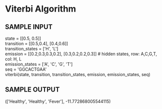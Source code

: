 # Viterbi Algorithm

## SAMPLE INPUT <br>
state = [[0.5, 0.5]] <br>
transition = [[0.5,0.4], [0.4,0.6]] <br>
transition_states = ['H', 'L'] <br>
emission = [[0.2,0.3,0.3,0.2], [0.3,0.2,0.2,0.3]] # hidden states, row: A,C,G,T, col: H, L <br>
emission_states = ['A', 'C', 'G', 'T'] <br>
seq = 'GGCACTGAA' <br>
viterbi(state, transition, transition_states, emission, emission_states, seq) <br>

## SAMPLE OUTPUT <br>
(['Healthy', 'Healthy', 'Fever'], -11.772868005544115)

